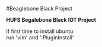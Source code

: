 #Beaglebone Black Project

**HUFS Begalebone Black IOT Project**

If first time to install ubuntu  
run 'vim' and ':PluginInstall'

